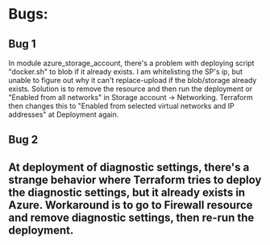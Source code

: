 # Bugs:
## Bug 1
In module azure_storage_account, there's a problem with deploying script "docker.sh" to blob if it already exists. I am whitelisting the SP's ip, but unable to figure out why it can't replace-upload if the blob/storage already exists. Solution is to remove the resource and then run the deployment or "Enabled from all networks" in Storage account -> Networking. Terraform then changes this to "Enabled from selected virtual networks and IP addresses" at Deployment again.


## Bug 2
At deployment of diagnostic settings, there's a strange behavior where Terraform tries to deploy the diagnostic settings, but it already exists in Azure. Workaround is to go to Firewall resource and remove diagnostic settings, then re-run the deployment.
-----


